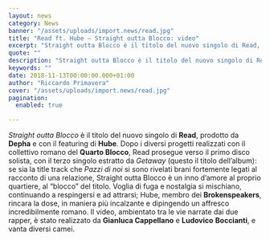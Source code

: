 ```yaml
---
layout: news
category: News
banner: "/assets/uploads/import.news/read.jpg"
title: "Read ft. Hube – Straight outta Blocco: video"
excerpt: "Straight outta Blocco è il titolo del nuovo singolo di Read, prodotto da Depha e con il featuring di Hube. Dopo i diversi progetti realizzati con il collettivo romano del Quarto Blocco, Read prosegue verso il primo disco solista, con il terzo singolo estratto da Getaway (questo il titolo dell’album): se sia la title track [&hellip"
quote: ""
description: "Straight outta Blocco è il titolo del nuovo singolo di Read, prodotto da Depha e con il featuring di Hube. Dopo i diversi progetti realizzati con il collettivo romano del Quarto Blocco, Read prosegue verso il primo disco solista, con il terzo singolo estratto da Getaway (questo il titolo dell’album): se sia la title track [&hellip"
keywords: ""
date: 2018-11-13T00:00:00.000+01:00
author: "Riccardo Primavera"
cover: "/assets/uploads/import.news/read.jpg"
pagination:
  enabled: true

---
```


_Straight outta Blocco_ è il titolo del nuovo singolo di **Read**, prodotto da **Depha** e con il featuring di **Hube**. Dopo i diversi progetti realizzati con il collettivo romano del **Quarto Blocco**, Read prosegue verso il primo disco solista, con il terzo singolo estratto da _Getaway_ (questo il titolo dell’album): se sia la title track che _Pazzi di noi_ si sono rivelati brani fortemente legati al racconto di una relazione, Straight outta Blocco è un inno d’amore al proprio quartiere, al “blocco” del titolo. Voglia di fuga e nostalgia si mischiano, continuando a respingersi e ad attrarsi; Hube, membro dei **Brokenspeakers**, rincara la dose, in maniera più incalzante e dipingendo un affresco incredibilmente romano. Il video, ambientato tra le vie narrate dai due rapper, è stato realizzato da **Gianluca Cappellano** e **Ludovico** **Boccianti**, e vanta diversi camei.